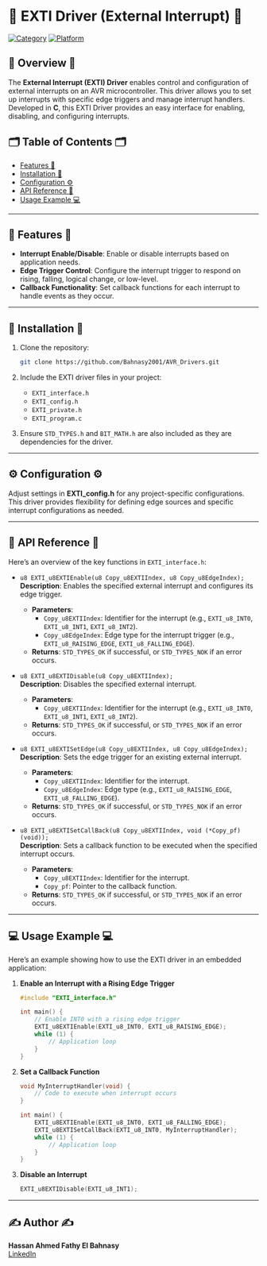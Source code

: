# 🚨 EXTI Driver (External Interrupt) 🚨

[![Category](https://img.shields.io/badge/Category-EXTI-blue)](#) [![Platform](https://img.shields.io/badge/Platform-ATmega32-orange)](#)

## 🚀 Overview 🚀
The **External Interrupt (EXTI) Driver** enables control and configuration of external interrupts on an AVR microcontroller. This driver allows you to set up interrupts with specific edge triggers and manage interrupt handlers. Developed in **C**, this EXTI Driver provides an easy interface for enabling, disabling, and configuring interrupts.

## 🗂 Table of Contents 🗂
- [Features 🌟](#features)
- [Installation 🔧](#installation)
- [Configuration ⚙️](#configuration)
- [API Reference 📖](#api-reference)
- [Usage Example 💻](#usage-example)

---

## 🌟 Features 🌟

- **Interrupt Enable/Disable**: Enable or disable interrupts based on application needs.
- **Edge Trigger Control**: Configure the interrupt trigger to respond on rising, falling, logical change, or low-level.
- **Callback Functionality**: Set callback functions for each interrupt to handle events as they occur.

---

## 🔧 Installation 🔧

1. Clone the repository:
   ```bash
   git clone https://github.com/Bahnasy2001/AVR_Drivers.git
   ```

2. Include the EXTI driver files in your project:
   - `EXTI_interface.h`
   - `EXTI_config.h`
   - `EXTI_private.h`
   - `EXTI_program.c`

3. Ensure `STD_TYPES.h` and `BIT_MATH.h` are also included as they are dependencies for the driver.

---

## ⚙️ Configuration ⚙️

Adjust settings in **EXTI_config.h** for any project-specific configurations. This driver provides flexibility for defining edge sources and specific interrupt configurations as needed.

---

## 📖 API Reference 📖

Here’s an overview of the key functions in `EXTI_interface.h`:

- `u8 EXTI_u8EXTIEnable(u8 Copy_u8EXTIIndex, u8 Copy_u8EdgeIndex);`  
  **Description**: Enables the specified external interrupt and configures its edge trigger.
  - **Parameters**:
    - `Copy_u8EXTIIndex`: Identifier for the interrupt (e.g., `EXTI_u8_INT0`, `EXTI_u8_INT1`, `EXTI_u8_INT2`).
    - `Copy_u8EdgeIndex`: Edge type for the interrupt trigger (e.g., `EXTI_u8_RAISING_EDGE`, `EXTI_u8_FALLING_EDGE`).
  - **Returns**: `STD_TYPES_OK` if successful, or `STD_TYPES_NOK` if an error occurs.

- `u8 EXTI_u8EXTIDisable(u8 Copy_u8EXTIIndex);`  
  **Description**: Disables the specified external interrupt.
  - **Parameters**:
    - `Copy_u8EXTIIndex`: Identifier for the interrupt (e.g., `EXTI_u8_INT0`, `EXTI_u8_INT1`, `EXTI_u8_INT2`).
  - **Returns**: `STD_TYPES_OK` if successful, or `STD_TYPES_NOK` if an error occurs.

- `u8 EXTI_u8EXTISetEdge(u8 Copy_u8EXTIIndex, u8 Copy_u8EdgeIndex);`  
  **Description**: Sets the edge trigger for an existing external interrupt.
  - **Parameters**:
    - `Copy_u8EXTIIndex`: Identifier for the interrupt.
    - `Copy_u8EdgeIndex`: Edge type (e.g., `EXTI_u8_RAISING_EDGE`, `EXTI_u8_FALLING_EDGE`).
  - **Returns**: `STD_TYPES_OK` if successful, or `STD_TYPES_NOK` if an error occurs.

- `u8 EXTI_u8EXTISetCallBack(u8 Copy_u8EXTIIndex, void (*Copy_pf)(void));`  
  **Description**: Sets a callback function to be executed when the specified interrupt occurs.
  - **Parameters**:
    - `Copy_u8EXTIIndex`: Identifier for the interrupt.
    - `Copy_pf`: Pointer to the callback function.
  - **Returns**: `STD_TYPES_OK` if successful, or `STD_TYPES_NOK` if an error occurs.

---

## 💻 Usage Example 💻

Here’s an example showing how to use the EXTI driver in an embedded application:

1. **Enable an Interrupt with a Rising Edge Trigger**  
   ```c
   #include "EXTI_interface.h"

   int main() {
       // Enable INT0 with a rising edge trigger
       EXTI_u8EXTIEnable(EXTI_u8_INT0, EXTI_u8_RAISING_EDGE);
       while (1) {
           // Application loop
       }
   }
   ```

2. **Set a Callback Function**  
   ```c
   void MyInterruptHandler(void) {
       // Code to execute when interrupt occurs
   }

   int main() {
       EXTI_u8EXTIEnable(EXTI_u8_INT0, EXTI_u8_FALLING_EDGE);
       EXTI_u8EXTISetCallBack(EXTI_u8_INT0, MyInterruptHandler);
       while (1) {
           // Application loop
       }
   }
   ```

3. **Disable an Interrupt**  
   ```c
   EXTI_u8EXTIDisable(EXTI_u8_INT1);
   ```

---

## ✍️ Author ✍️

**Hassan Ahmed Fathy El Bahnasy**  
[LinkedIn](https://www.linkedin.com/in/hassanbahnasy/)